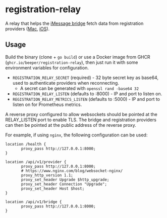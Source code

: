 # registration-relay
A relay that helps the [iMessage bridge] fetch data from registration providers ([Mac], [iOS]).

[iMessage bridge]: https://github.com/beeper/imessage
[Mac]: https://github.com/beeper/mac-registration-provider
[iOS]: https://github.com/beeper/phone-registration-provider

## Usage
Build the binary (clone + `go build`) or use a Docker image from GHCR (`ghcr.io/beeper/registration-relay`),
then just run it with some environment variables for configuration.

* `REGISTRATION_RELAY_SECRET` (required) - 32 byte secret key as base64, used to authenticate providers when reconnecting.
    * A secret can be generated with `openssl rand -base64 32`
* `REGISTRATION_RELAY_LISTEN` (defaults to :8000) - IP and port to listen on.
* `REGISTRATION_RELAY_METRICS_LISTEN` (defaults to :5000) - IP and port to listen on for Prometheus metrics.

A reverse proxy configured to allow websockets should be pointed at the RELAY_LISTEN port to enable TLS.
The bridge and registration providers can then be pointed at the public address of the reverse proxy.

For example, if using `nginx`, the following configuration can be used:

```nginx
location /health {
       proxy_pass http://127.0.0.1:8000;
}

location /api/v1/provider {
       proxy_pass http://127.0.0.1:8000;
       # https://www.nginx.com/blog/websocket-nginx/
       proxy_http_version 1.1;
       proxy_set_header Upgrade $http_upgrade;
       proxy_set_header Connection "Upgrade";
       proxy_set_header Host $host;
}

location /api/v1/bridge {
       proxy_pass http://127.0.0.1:8000;
}
```
